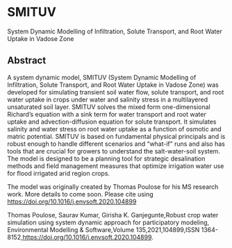 # SMITUV
System Dynamic Modelling of Infiltration, Solute Transport, and Root Water Uptake in Vadose Zone

## Abstract
A system dynamic model, SMITUV (System Dynamic Modelling of Infiltration, Solute Transport, and Root Water Uptake in Vadose Zone) was developed for simulating transient soil water flow, solute transport, and root water uptake in crops under water and salinity stress in a multilayered unsaturated soil layer. SMITUV solves the mixed form one-dimensional Richard’s equation with a sink term for water transport and root water uptake and advection-diffusion equation for solute transport. It simulates salinity and water stress on root water uptake as a function of osmotic and matric potential. SMITUV is based on fundamental physical principals and is robust enough to handle different scenarios and “what-if” runs and also has tools that are crucial for growers to understand the salt-water-soil system. The model is designed to be a planning tool for strategic desalination methods and field management measures that optimize irrigation water use for flood irrigated arid region crops.

The model was originally created by Thomas Poulose for his MS research work. More details to come soon. 
Please cite using https://doi.org/10.1016/j.envsoft.2020.104899

Thomas Poulose, Saurav Kumar, Girisha K. Ganjegunte,Robust crop water simulation using system dynamic approach for participatory modeling,
Environmental Modelling & Software,Volume 135,2021,104899,ISSN 1364-8152,https://doi.org/10.1016/j.envsoft.2020.104899.
